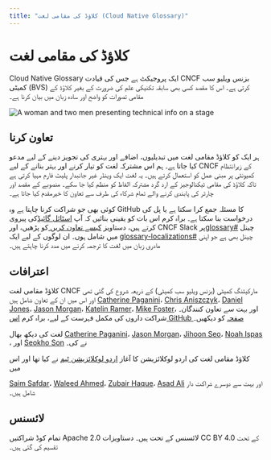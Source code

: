 ```yaml
---
title: "کلاؤڈ کی مقامی لغت (Cloud Native Glossary)"
---
```



# کلاؤڈ کی مقامی لغت

Cloud Native Glossary ایک پروجیکٹ ہے جس کی قیادت CNCF بزنس ویلیو سب کمیٹی (BVS) کرتی ہے۔
اس کا مقصد کسی بھی سابقہ ​​تکنیکی علم کی ضرورت کے بغیر کلاؤڈ کے مقامی تصورات کو واضح اور سادہ زبان میں بیان کرنا ہے۔

<p><img class="mt-5" src="/images/homepage/stage.jpg" alt="A woman and two men presenting technical info on a stage"></p>

## تعاون کرنا

ہر ایک کو کلاؤڈ مقامی لغت میں تبدیلیوں، اضافے اور بہتری کی تجویز دینے کے لیے مدعو کیا جاتا ہے۔
ہم اس مشترکہ لغت کو تیار کرنے اور بہتر بنانے کے لیے CNCF کے زیرانتظام کمیونٹی پر مبنی عمل کو استعمال کرتے ہیں۔
یہ لغت ایک وینڈر غیر جانبدار پلیٹ فارم مہیا کرتی ہے تاکہ کلاؤڈ کی مقامی ٹیکنالوجیز کے ارد گرد مشترکہ الفاظ کو منظم کیا جا سکے۔
منصوبے کے مقصد اور چارٹر کی پابندی کرنے والے تمام شرکاء کی طرف سے تعاون کا خیرمقدم کیا جاتا ہے۔

کوئی بھی جو شراکت کرنا چاہتا ہے وہ GitHub کا مسئلہ جمع کرا سکتا ہے یا پل کی درخواست بنا سکتا ہے۔
براہ کرم اس بات کو یقینی بنائیں کہ آپ [اسٹائل گائیڈ](/style-guide/)کی پیروی کرتے ہیں، دستاویز  [کیسے تعاون کریں ](/contribute/)کو پڑھیں، اور  CNCF Slack پر[glossary#](https://cloud-native.slack.com/archives/C02TX20MQBB) چینل میں شامل ہوں۔
ان لوگوں کے لیے ایک [glossary-localizations#](https://cloud-native.slack.com/archives/C02N2RGFXDF) چینل بھی ہے جو اپنی مادری زبان میں لغت کا ترجمہ کرنے میں مدد کرنا چاہتے ہیں۔

## اعترافات

کلاؤڈ مقامی لغت CNCF مارکیٹنگ کمیٹی (بزنس ویلیو سب کمیٹی) کے ذریعہ شروع کی گئی تھی اور اس میں ان کے تعاون شامل ہیں
[Catherine Paganini](https://www.linkedin.com/in/catherinepaganini/en/)، 
[Chris Aniszczyk](https://www.linkedin.com/in/caniszczyk/)، 
[Daniel Jones](https://www.linkedin.com/in/danieljoneseb/?originalSubdomain=uk)، 
[Jason Morgan](https://www.linkedin.com/in/jasonmorgan2/)، 
[Katelin Ramer](https://www.linkedin.com/in/katelinramer/)، 
[Mike Foster](https://www.linkedin.com/in/mfosterche/?originalSubdomain=ca)، 
اور بہت سے تعاون کنندگان۔ 
شراکت داروں کی مکمل فہرست کے لیے، براہ کرم  [اس GitHub صفحہ](https://github.com/cncf/glossary/graphs/contributors) کو دیکھیں۔

لغت کی دیکھ بھال 
[Catherine Paganini](https://www.linkedin.com/in/catherinepaganini/en/)، 
[Jason Morgan](https://www.linkedin.com/in/jasonmorgan2/)، 
[Jihoon Seo](https://www.linkedin.com/in/jihoon-seo/)، 
[Noah Ispas](https://www.linkedin.com/in/noah-ispas-0665b42a/) 
، اور  [Seokho Son](https://www.linkedin.com/in/seokho-son/) نے کی۔

کلاؤڈ مقامی لغت کی اردو لوکلائزیشن کا آغاز [ اردو لوکلائزیشن ٹیم](https://cloud-native.slack.com/archives/C042NGNKDGT) نے کیا تھا اور اس میں 

[Saim Safdar](https://www.linkedin.com/in/saim-safder/)، 
[Waleed Ahmed](https://www.linkedin.com/in/waleed-ahmed3/)، 
[Zubair Haque](https://www.linkedin.com/in/zubair-haque/)، 
[Asad Ali](https://www.linkedin.com/in/asad-ali-86356220a/) 
اور بہت سے دوسرے شراکت دار شامل ہیں۔

## لائسنس

تمام کوڈ شراکتیں Apache 2.0 لائسنس کے تحت ہیں۔ دستاویزات CC BY 4.0 کے تحت تقسیم کی گئی ہیں۔
